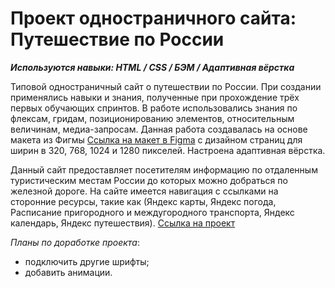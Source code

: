 # Проект одностраничного сайта: Путешествие по России
**_Используются навыки: HTML / CSS / БЭМ / Адаптивная вёрстка_**

Типовой одностраничный сайт о путешествии по России. При создании применялись навыки и знания, полученные при прохождение трёх первых обучающих спринтов. В работе использовались знания по флексам, гридам, позиционированию элементов, относительным величинам, медиа-запросам.
Данная работа создавалась на основе макета из Фигмы [Ссылка на макет в Figma](https://www.figma.com/file/5S2WSbEFL6awjVWJ0NWL8Q/Sprint-3_-Russia-_-desktop-mobile?node-id=28503%3A0) с дизайном страниц для ширин в 320, 768, 1024 и 1280 пикселей. Настроена адаптивная вёрстка.

Данный сайт предоставляет посетителям информацию по отдаленным туристическим местам России до которых можно добраться по железной дороге. На сайте имеется навигация с ссылками на сторонние ресурсы, такие как (Яндекс карты, Яндекс погода, Расписание пригородного и междугородного транспорта, Яндекс календарь, Яндекс путешествия).
[Ссылка на проект](https://tkirill34.github.io/russian-travel/)

*Планы по доработке проекта*:
* подключить другие шрифты;
* добавить анимации.

